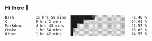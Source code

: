 ### Hi there 👋

<!--
**WShiBin/WShiBin** is a ✨ _special_ ✨ repository because its `README.md` (this file) appears on your GitHub profile.

Here are some ideas to get you started:

- 🔭 I’m currently working on ...
- 🌱 I’m currently learning ...
- 👯 I’m looking to collaborate on ...
- 🤔 I’m looking for help with ...
- 💬 Ask me about ...
- 📫 How to reach me: ...
- 😄 Pronouns: ...
- ⚡ Fun fact: ...
-->

<!--START_SECTION:waka-->

```text
Bash          15 hrs 58 mins  ██████████▓░░░░░░░░░░░░░░   42.46 %
C             9 hrs 2 mins    ██████░░░░░░░░░░░░░░░░░░░   24.01 %
Markdown      4 hrs 43 mins   ███░░░░░░░░░░░░░░░░░░░░░░   12.57 %
CMake         1 hr 54 mins    █▒░░░░░░░░░░░░░░░░░░░░░░░   05.05 %
Other         1 hr 42 mins    █░░░░░░░░░░░░░░░░░░░░░░░░   04.55 %
```

<!--END_SECTION:waka-->
